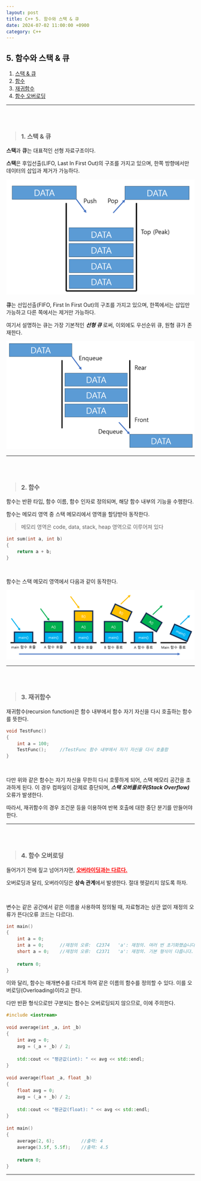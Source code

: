 ```yaml
---
layout: post
title: C++ 5. 함수와 스택 & 큐
date: 2024-07-02 11:00:00 +0900
category: C++
---
```


## 5. 함수와 스택 & 큐

1. [스택 & 큐](#1-스택--큐)
2. [함수](#2-함수)
3. [재귀함수](#3-재귀함수)
4. [함수 오버로딩](#4-함수-오버로딩)


---

<br><br>

>### 1. 스택 & 큐

**스택**과 **큐**는 대표적인 선형 자료구조이다.

**스택**은 후입선출(LIFO, Last In First Out)의 구조를 가지고 있으며, 한쪽 방향에서만 데이터의 삽입과 제거가 가능하다.

![alt text](\public\img\stack.png)

**큐**는 선입선출(FIFO, First In First Out)의 구조를 가지고 있으며, 한쪽에서는 삽입만 가능하고 다른 쪽에서는 제거만 가능하다.

여기서 설명하는 큐는 가장 기본적인 ***선형 큐*** 로써, 이외에도 우선순위 큐, 원형 큐가 존재한다.

![alt text](\public\img\queue.png)





---

<br><br>

>### 2. 함수

함수는 반환 타입, 함수 이름, 함수 인자로 정의되며, 해당 함수 내부의 기능을 수행한다.

함수는 메모리 영역 중 스택 메모리에서 영역을 할당받아 동작한다.

>메모리 영역은 code, data, stack, heap 영역으로 이루어져 있다

```cpp
int sum(int a, int b)
{
    return a + b;
}
```

<br>

함수는 스택 메모리 영역에서 다음과 같이 동작한다.

![alt text](\public\img\function_in_stack.png)

---

<br><br>


>### 3. 재귀함수

재귀함수(recursion function)은 함수 내부에서 함수 자기 자신을 다시 호출하는 함수를 뜻한다.

```cpp
void TestFunc()
{
    int a = 100;
    TestFunc();     //TestFunc 함수 내부에서 자기 자신을 다시 호출함
}
```

<br>

다만 위와 같은 함수는 자기 자신을 무한히 다시 호뤃하게 되어, 스택 메모리 공간을 초과하게 된다. 이 경우 컴파일이 강제로 중단되며, ***스택 오버플로우(Stack Overflow)*** 오류가 발생한다.

따라서, 재귀함수의 경우 조건문 등을 이용하여 반복 호출에 대한 중단 분기를 만들어야 한다.


---

<br><br>


>### 4. 함수 오버로딩

들어가기 전에 짚고 넘어가자면, <span style="color:red">**<U>오버라이딩과는 다르다.</U>**</span> 

오버로딩과 달리, 오버라이딩은 **상속 관계**에서 발생한다. 절대 헷갈리지 않도록 하자.

<br>

변수는 같은 공간에서 같은 이름을 사용하여 정의될 때, 자료형과는 상관 없이 재정의 오류가 뜬다(오류 코드는 다르다).

```cpp
int main()
{
	int a = 0;
    int a = 0;      //재정의 오류:  C2374   'a': 재정의. 여러 번 초기화했습니다.
	short a = 0;    //재정의 오류:  C2371   'a': 재정의. 기본 형식이 다릅니다.

	return 0;
}
```

이와 달리, 함수는 매개변수를 다르게 하여 같은 이름의 함수를 정의할 수 있다. 이를 오버로딩(Overloading)이라고 한다.

다만 반환 형식으로만 구분되는 함수는 오버로딩되지 않으므로, 이에 주의한다.

```cpp
#include <iostream>

void average(int _a, int _b)
{
    int avg = 0;
    avg = (_a + _b) / 2;

    std::cout << "평균값(int): " << avg << std::endl;
}

void average(float _a, float _b)
{
    float avg = 0;
    avg = (_a + _b) / 2;

    std::cout << "평균값(float): " << avg << std::endl;
}

int main()
{
    average(2, 6);          //출력: 4
    average(3.5f, 5.5f);    //출력: 4.5

    return 0;
}
```


---